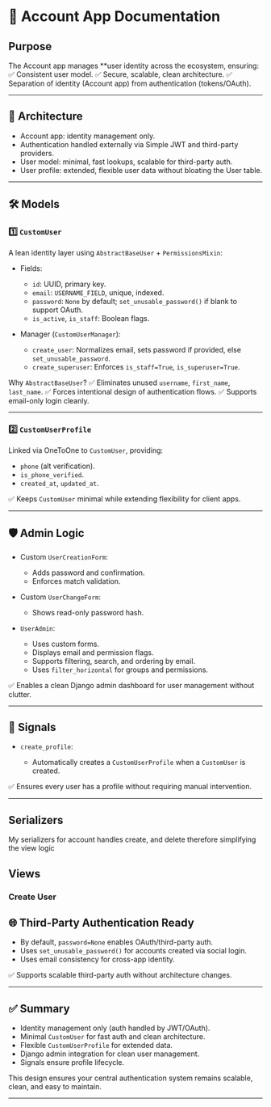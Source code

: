 # 🚀 Account App Documentation

## Purpose

The Account app manages **user identity across the ecosystem, ensuring:
✅ Consistent user model.
✅ Secure, scalable, clean architecture.
✅ Separation of identity (Account app) from authentication (tokens/OAuth).

---

## 📌 Architecture

* Account app: identity management only.
* Authentication handled externally via Simple JWT and third-party providers.
* User model: minimal, fast lookups, scalable for third-party auth.
* User profile: extended, flexible user data without bloating the User table.

---

## 🛠️ Models

### 1️⃣ `CustomUser`

A lean identity layer using `AbstractBaseUser` + `PermissionsMixin`:

* Fields:

  * `id`: UUID, primary key.
  * `email`: `USERNAME_FIELD`, unique, indexed.
  * `password`: `None` by default; `set_unusable_password()` if blank to support OAuth.
  * `is_active`, `is_staff`: Boolean flags.

* Manager (`CustomUserManager`):

  * `create_user`: Normalizes email, sets password if provided, else `set_unusable_password`.
  * `create_superuser`: Enforces `is_staff=True`, `is_superuser=True`.

Why `AbstractBaseUser`?
✅ Eliminates unused `username`, `first_name`, `last_name`.
✅ Forces intentional design of authentication flows.
✅ Supports email-only login cleanly.

---

### 2️⃣ `CustomUserProfile`

Linked via OneToOne to `CustomUser`, providing:

* `phone` (alt verification).
* `is_phone_verified`.
* `created_at`, `updated_at`.

✅ Keeps `CustomUser` minimal while extending flexibility for client apps.

---

## 🛡️ Admin Logic

* Custom `UserCreationForm`:

  * Adds password and confirmation.
  * Enforces match validation.

* Custom `UserChangeForm`:

  * Shows read-only password hash.

* `UserAdmin`:

  * Uses custom forms.
  * Displays email and permission flags.
  * Supports filtering, search, and ordering by email.
  * Uses `filter_horizontal` for groups and permissions.

✅ Enables a clean Django admin dashboard for user management without clutter.

---

## 🔄 Signals

* `create_profile`:

  * Automatically creates a `CustomUserProfile` when a `CustomUser` is created.

✅ Ensures every user has a profile without requiring manual intervention.

---

## Serializers
My serializers for account handles create, and delete therefore simplifying the view logic

## Views
### Create User





## 🌐 Third-Party Authentication Ready

* By default, `password=None` enables OAuth/third-party auth.
* Uses `set_unusable_password()` for accounts created via social login.
* Uses email consistency for cross-app identity.

✅ Supports scalable third-party auth without architecture changes.

---

## ✅ Summary

* Identity management only (auth handled by JWT/OAuth).
* Minimal `CustomUser` for fast auth and clean architecture.
* Flexible `CustomUserProfile` for extended data.
* Django admin integration for clean user management.
* Signals ensure profile lifecycle.

This design ensures your central authentication system remains scalable, clean, and easy to maintain.

---
